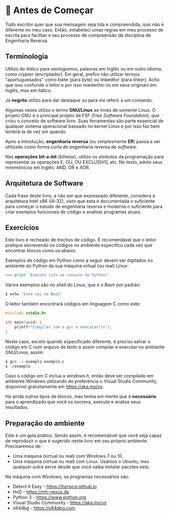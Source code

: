 # 👀 Antes de Começar

Todo escritor quer que sua mensagem seja lida e compreendida, isso não é diferente no meu caso. Então, estabeleci umas regras em meu processo de escrita para facilitar o seu processo de compreensão da disciplina de Engenharia Reversa.

## Terminologia

Utilizo do _itálico_ para neologismos, palavras em Inglês ou em outro idioma, como _crypter_ \(encriptador\). Em geral, prefiro não utilizar termos "aportuguesados" como baite \(para _byte_\) ou linkeditor \(para _linker\)._ Acho que isso confunde o leitor e por isso mantenho-os em seus originais em Inglês, mas em itálico.

Já **negrito** utilizo para dar destaque ou para me referir à um comando.

Algumas vezes utilizo o termo **GNU/Linux** ao invés de somente Linux. O projeto GNU é o principal projeto da FSF \(_Free Software Foundation_\), que criou o conceito de software livre. Suas ferramentas são parte essencial de qualquer sistema operacional baseado no kernel Linux e por isso faz bem lembrá-la de vez em quando.

Após a introdução, **engenharia reversa** \(ou simplesmente **ER**\) passa a ser utilizado como forma curta de engenharia reversa de _software_.

Nas **operações bit-a-bit** \(_bitwise_\), utilizo os símbolos da programação para representar as operações E, OU, OU EXCLUSIVO, etc. No texto, adoto seus mnemônicos em Inglês: AND, OR e XOR.

## Arquitetura de Software

Cada frase deste livro, a não ser que expressado diferente, considera a arquitetura Intel x86 \(IA-32\), visto que esta é documentada o suficiente para começar o estudo de engenharia reversa e moderna o suficiente para criar exemplos funcionais de código e analisar programas atuais.

## Exercícios

Este livro é recheado de trechos de código. É recomendável que o leitor pratique escrevendo os códigos no ambiente específico cada vez que encontrar blocos como os abaixo.

Exemplos de código em Python como a seguir devem ser digitados no ambiente do Python da sua máquina virtual \(ou real\) Linux:

```python
>>> print 'Execute isto no console do Python!'
```

Vários exemplos são no _shell_ do Linux, que é o Bash por padrão:

```bash
$ echo 'Este vai no Bash'
```

O leitor também encontrará códigos em linguagem C como este:

```c
#include <stdio.h>

int main(void) {
    printf("Compilar com o gcc e executar!\n");
}
```

Neste caso, exceto quando especificado diferente, é preciso salvar o código em C num arquivo de texto e assim compilar e executar no ambiente GNU/Linux, assim:

```bash
$ gcc -o exemplo exemplo.c
$ ./exemplo
```

Caso o código em C inclua a _windows.h_, então deve ser compilado em ambiente Windows utilizando de preferência o Visual Studio Community, disponível gratuitamente em https://aka.ms/vs.

Há ainda outros tipos de blocos, mas tenha em mente que é **necessário** para o aprendizado que você os escreva, execute e analise seus resultados.

## Preparação do ambiente

Este é um guia prático. Sendo assim, é recomendável que você seja capaz de reproduzir o que é sugerido neste livro em seu próprio ambiente. Precisaremos de:

* Uma máquina \(virtual ou real\) com Windows 7 ou 10.
* Uma máquina \(virtual ou real\) com Linux. Usamos o Ubuntu, mas qualquer outra serve desde que você saiba instalar pacotes nela.

Na máquina com Windows, os programas necessários são:

* Detect It Easy - https://horsicq.github.io
* HxD - https://mh-nexus.de
* Python 3 - https://www.python.org
* Visual Studio Community - https://aka.ms/vs
* x64dbg - https://x64dbg.com
